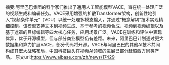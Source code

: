 摘要:阿里巴巴集团的科学家们推出了通用人工智能模型VACE，旨在统一处理广泛的视频生成和编辑任务。VACE采用增强的扩散Transformer架构，创新性地引入“视频条件单元”（VCU）以统一处理多模态输入，并通过“概念解耦”技术实现精细控制。该模型支持文本到视频生成、基于参考的视频合成、视频到视频编辑以及基于遮罩的目标编辑等四大核心任务，应用场景广泛。VACE在训练和评估中表现优异，优于开源模型，但与部分商业模型仍有差距。未来，阿里巴巴计划通过更大数据集和算力扩展VACE，部分代码将开源。VACE与阿里巴巴的其他AI技术共同构成其宏大战略布局，中国科技巨头在视频AI领域的进展已部分赶超西方同类产品。
原文url:https://www.aibase.com/zh/news/17429